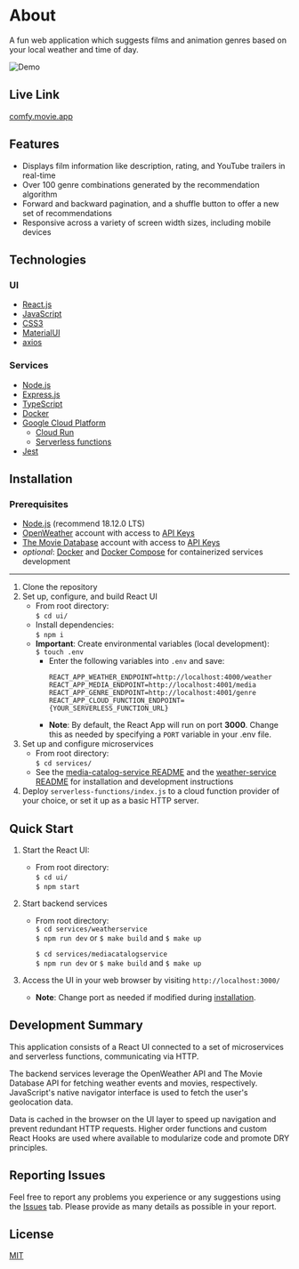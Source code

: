 # About

A fun web application which suggests films and animation genres based on your local weather and time of day.

![Demo](/img/compressed.gif)

## Live Link

[comfy.movie.app](https://comfy.movie.app)

## Features

- Displays film information like description, rating, and YouTube trailers in real-time
- Over 100 genre combinations generated by the recommendation algorithm
- Forward and backward pagination, and a shuffle button to offer a new set of recommendations
- Responsive across a variety of screen width sizes, including mobile devices

## Technologies

### UI

- [React.js](https://reactjs.org/)
- [JavaScript](https://developer.mozilla.org/en-US/docs/Web/JavaScript)
- [CSS3](https://www.w3.org/Style/CSS/Overview.en.html)
- [MaterialUI](https://mui.com/)
- [axios](https://www.npmjs.com/package/axios)

### Services

- [Node.js](https://nodejs.org/en/)
- [Express.js](https://expressjs.com/)
- [TypeScript](https://www.typescriptlang.org/)
- [Docker](https://www.docker.com/)
- [Google Cloud Platform](https://cloud.google.com/)
  - [Cloud Run](https://cloud.google.com/run)
  - [Serverless functions](https://cloud.google.com/functions)
- [Jest](https://jestjs.io/)

## Installation

### Prerequisites

- [Node.js](https://nodejs.org/en/) (recommend 18.12.0 LTS)
- [OpenWeather](https://openweathermap.org/) account with access to [API Keys](https://openweathermap.org/api)
- [The Movie Database](https://www.themoviedb.org/?language=en-US) account with access to [API Keys](https://developers.themoviedb.org/3/getting-started/introduction)
- _optional_: [Docker](https://www.docker.com/) and [Docker Compose](https://docs.docker.com/compose/) for containerized services development

---

1. Clone the repository
2. Set up, configure, and build React UI
   - From root directory:  
     `$ cd ui/`
   - Install dependencies:  
     `$ npm i`
   - **Important**: Create environmental variables (local development):  
     `$ touch .env`
     - Enter the following variables into `.env` and save:
       ```
       REACT_APP_WEATHER_ENDPOINT=http://localhost:4000/weather
       REACT_APP_MEDIA_ENDPOINT=http://localhost:4001/media
       REACT_APP_GENRE_ENDPOINT=http://localhost:4001/genre
       REACT_APP_CLOUD_FUNCTION_ENDPOINT={YOUR_SERVERLESS_FUNCTION_URL}
       ```
     - **Note**: By default, the React App will run on port **3000**. Change this as needed by specifying a `PORT` variable in your .env file.
3. Set up and configure microservices
   - From root directory:  
     `$ cd services/`
   - See the [media-catalog-service README](services/mediacatalogservice/README.md) and the [weather-service README](services/weatherservice/README.md) for installation and development instructions
4. Deploy `serverless-functions/index.js` to a cloud function provider of your choice, or set it up as a basic HTTP server.

## Quick Start

1. Start the React UI:
   - From root directory:  
     `$ cd ui/`  
     `$ npm start`
2. Start backend services

   - From root directory:  
     `$ cd services/weatherservice`  
     `$ npm run dev` or `$ make build` and `$ make up`

     `$ cd services/mediacatalogservice`  
     `$ npm run dev` or `$ make build` and `$ make up`

3. Access the UI in your web browser by visiting `http://localhost:3000/`
   - **Note**: Change port as needed if modified during [installation](#installation).

## Development Summary

This application consists of a React UI connected to a set of microservices and serverless functions, communicating via HTTP.

The backend services leverage the OpenWeather API and The Movie Database API for fetching weather events and movies, respectively. JavaScript's native navigator interface is used to fetch the user's geolocation data.

Data is cached in the browser on the UI layer to speed up navigation and prevent redundant HTTP requests. Higher order functions and custom React Hooks are used where available to modularize code and promote DRY principles.

## Reporting Issues

Feel free to report any problems you experience or any suggestions using the [Issues](https://github.com/kevinsekuj/comfy/issues) tab. Please provide as many details as possible in your report.

## License

[MIT](LICENSE)
